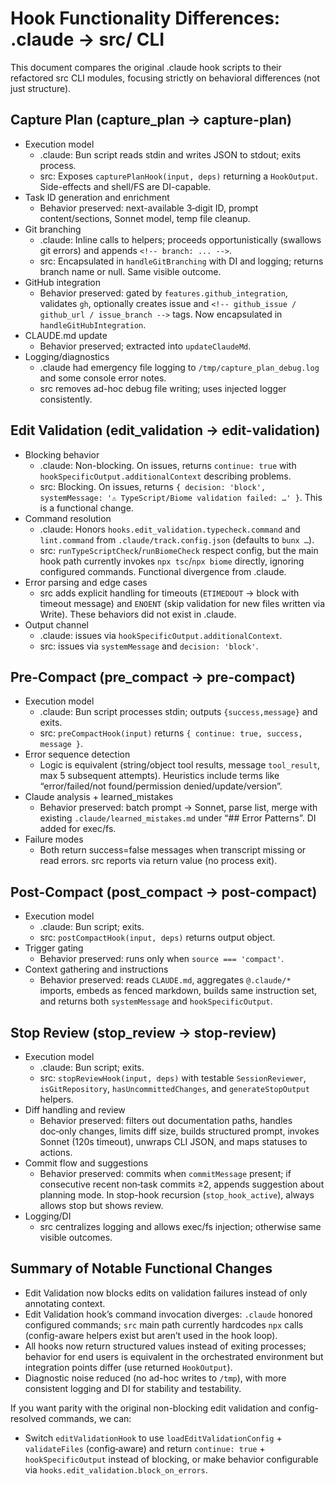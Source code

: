 # Hook Functionality Differences: .claude → src/ CLI

This document compares the original .claude hook scripts to their refactored src CLI modules, focusing strictly on behavioral differences (not just structure).

## Capture Plan (capture_plan → capture-plan)
- Execution model
  - .claude: Bun script reads stdin and writes JSON to stdout; exits process.
  - src: Exposes `capturePlanHook(input, deps)` returning a `HookOutput`. Side-effects and shell/FS are DI-capable.
- Task ID generation and enrichment
  - Behavior preserved: next-available 3‑digit ID, prompt content/sections, Sonnet model, temp file cleanup.
- Git branching
  - .claude: Inline calls to helpers; proceeds opportunistically (swallows git errors) and appends `<!-- branch: ... -->`.
  - src: Encapsulated in `handleGitBranching` with DI and logging; returns branch name or null. Same visible outcome.
- GitHub integration
  - Behavior preserved: gated by `features.github_integration`, validates `gh`, optionally creates issue and `<!-- github_issue / github_url / issue_branch -->` tags. Now encapsulated in `handleGitHubIntegration`.
- CLAUDE.md update
  - Behavior preserved; extracted into `updateClaudeMd`.
- Logging/diagnostics
  - .claude had emergency file logging to `/tmp/capture_plan_debug.log` and some console error notes.
  - src removes ad-hoc debug file writing; uses injected logger consistently.

## Edit Validation (edit_validation → edit-validation)
- Blocking behavior
  - .claude: Non-blocking. On issues, returns `continue: true` with `hookSpecificOutput.additionalContext` describing problems.
  - src: Blocking. On issues, returns `{ decision: 'block', systemMessage: '⚠️ TypeScript/Biome validation failed: …' }`. This is a functional change.
- Command resolution
  - .claude: Honors `hooks.edit_validation.typecheck.command` and `lint.command` from `.claude/track.config.json` (defaults to `bunx …`).
  - src: `runTypeScriptCheck`/`runBiomeCheck` respect config, but the main hook path currently invokes `npx tsc`/`npx biome` directly, ignoring configured commands. Functional divergence from .claude.
- Error parsing and edge cases
  - src adds explicit handling for timeouts (`ETIMEDOUT` → block with timeout message) and `ENOENT` (skip validation for new files written via Write). These behaviors did not exist in .claude.
- Output channel
  - .claude: issues via `hookSpecificOutput.additionalContext`.
  - src: issues via `systemMessage` and `decision: 'block'`.

## Pre-Compact (pre_compact → pre-compact)
- Execution model
  - .claude: Bun script processes stdin; outputs `{success,message}` and exits.
  - src: `preCompactHook(input)` returns `{ continue: true, success, message }`.
- Error sequence detection
  - Logic is equivalent (string/object tool results, message `tool_result`, max 5 subsequent attempts). Heuristics include terms like “error/failed/not found/permission denied/update/version”.
- Claude analysis + learned_mistakes
  - Behavior preserved: batch prompt → Sonnet, parse list, merge with existing `.claude/learned_mistakes.md` under “## Error Patterns”. DI added for exec/fs.
- Failure modes
  - Both return success=false messages when transcript missing or read errors. src reports via return value (no process exit).

## Post-Compact (post_compact → post-compact)
- Execution model
  - .claude: Bun script; exits.
  - src: `postCompactHook(input, deps)` returns output object.
- Trigger gating
  - Behavior preserved: runs only when `source === 'compact'`.
- Context gathering and instructions
  - Behavior preserved: reads `CLAUDE.md`, aggregates `@.claude/*` imports, embeds as fenced markdown, builds same instruction set, and returns both `systemMessage` and `hookSpecificOutput`.

## Stop Review (stop_review → stop-review)
- Execution model
  - .claude: Bun script; exits.
  - src: `stopReviewHook(input, deps)` with testable `SessionReviewer`, `isGitRepository`, `hasUncommittedChanges`, and `generateStopOutput` helpers.
- Diff handling and review
  - Behavior preserved: filters out documentation paths, handles doc‑only changes, limits diff size, builds structured prompt, invokes Sonnet (120s timeout), unwraps CLI JSON, and maps statuses to actions.
- Commit flow and suggestions
  - Behavior preserved: commits when `commitMessage` present; if consecutive recent non‑task commits ≥2, appends suggestion about planning mode. In stop-hook recursion (`stop_hook_active`), always allows stop but shows review.
- Logging/DI
  - src centralizes logging and allows exec/fs injection; otherwise same visible outcomes.

## Summary of Notable Functional Changes
- Edit Validation now blocks edits on validation failures instead of only annotating context.
- Edit Validation hook’s command invocation diverges: `.claude` honored configured commands; `src` main path currently hardcodes `npx` calls (config-aware helpers exist but aren’t used in the hook loop).
- All hooks now return structured values instead of exiting processes; behavior for end users is equivalent in the orchestrated environment but integration points differ (use returned `HookOutput`).
- Diagnostic noise reduced (no ad-hoc writes to `/tmp`), with more consistent logging and DI for stability and testability.

If you want parity with the original non-blocking edit validation and config-resolved commands, we can:
- Switch `editValidationHook` to use `loadEditValidationConfig` + `validateFiles` (config‑aware) and return `continue: true` + `hookSpecificOutput` instead of blocking, or make behavior configurable via `hooks.edit_validation.block_on_errors`.
